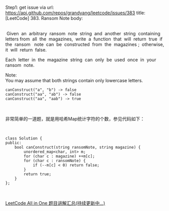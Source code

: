 Step1: get issue via url: https://api.github.com/repos/grandyang/leetcode/issues/383 
 title:[LeetCode] 383. Ransom Note 
 body:  
  

 Given  an  arbitrary  ransom  note  string  and  another  string  containing  letters from  all  the  magazines,  write  a  function  that  will  return  true  if  the  ransom   note  can  be  constructed  from  the  magazines ;  otherwise,  it  will  return  false.   

Each  letter  in  the  magazine  string  can  only  be  used  once  in  your  ransom  note.

Note:  
You may assume that both strings contain only lowercase letters.
    
    
    canConstruct("a", "b") -> false
    canConstruct("aa", "ab") -> false
    canConstruct("aa", "aab") -> true

 

非常简单的一道题，就是用哈希Map统计字符的个数，参见代码如下：

 
    
    
    class Solution {
    public:
        bool canConstruct(string ransomNote, string magazine) {
            unordered_map<char, int> m;
            for (char c : magazine) ++m[c];
            for (char c : ransomNote) {
                if (--m[c] < 0) return false;
            }
            return true;
        }
    };

 

[LeetCode All in One 题目讲解汇总(持续更新中...)](http://www.cnblogs.com/grandyang/p/4606334.html)

 
